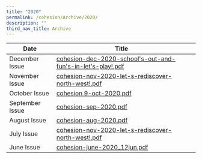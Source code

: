 ```yaml
---
title: "2020"
permalink: /cohesion/Archive/2020/
description: ""
third_nav_title: Archive
---
```

| Date |Title |  |
| -------- | -------- | -------- |
| December Issue       |[cohesion-dec-2020-school's-out-and-fun's-in-let's-play!.pdf](https://go.gov.sg/cohesion-dec-2020)
| November Issue       |[cohesion-nov-2020-let-s-rediscover-north-west!.pdf](https://go.gov.sg/cohesion-nov-2020)
| October Issue       |[cohesion 9-oct-2020.pdf](https://go.gov.sg/cohesion-oct-2020)
| September Issue       |[cohesion-sep-2020.pdf](https://go.gov.sg/cohesion-sep-2020)
| August Issue       |[cohesion-aug-2020.pdf](https://go.gov.sg/cohesion-aug-2020)
| July Issue       |[cohesion-nov-2020-let-s-rediscover-north-west!.pdf](https://go.gov.sg/cohesion-jul-2020)
| June Issue       |[cohesion-june-2020_12jun.pdf](https://go.gov.sg/cohesion-jun-2020)